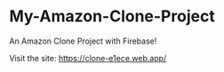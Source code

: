# My-Amazon-Clone-Project
An Amazon Clone Project with Firebase!

Visit the site: https://clone-e1ece.web.app/
